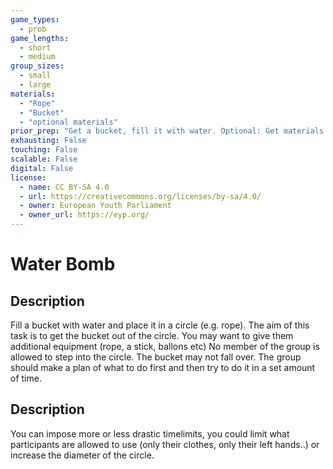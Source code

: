 ```yaml
---
game_types:
  - prob
game_lengths:
  - short
  - medium
group_sizes:
  - small
  - large
materials:
  - "Rope"
  - "Bucket"
  - "optional materials"
prior_prep: "Get a bucket, fill it with water. Optional: Get materials for retrieving the bucket."
exhausting: False
touching: False
scalable: False
digital: False
license:
  - name: CC BY-SA 4.0
  - url: https://creativecommons.org/licenses/by-sa/4.0/
  - owner: European Youth Parliament
  - owner_url: https://eyp.org/
---
```

# Water Bomb

## Description
Fill a bucket with water and place it in a circle (e.g. rope). The aim of this task is to get the bucket out of the circle. You may want to give them additional equipment (rope, a stick, ballons etc) No member of the group is allowed to step into the circle. The bucket may not fall over. The group should make a plan of what to do first and then try to do it in a set amount of time.

## Description
You can impose more or less drastic timelimits, you could limit what participants are allowed to use (only their clothes, only their left hands..) or increase the diameter of the circle.

